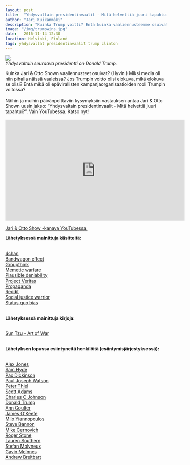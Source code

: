 ```yaml
---
layout: post
title:  "Yhdysvaltain presidentinvaalit - Mitä helvettiä juuri tapahtui?"
author: "Jari Kuikanmäki"
description: "Kuinka Trump voitti? Entä kuinka vaaliennusteemme osuivat? (Hyvin). Analysoimme Yhdysvaltain presidentinvaaleja."
image: "/img/trumpwins.jpg"
date:   2016-11-14 12:30
location: Helsinki, Finland
tags: yhdysvallat presidentinvaalit trump clinton
---
```


<div class="post-image">
<img src="{{ "/img/trumpwins.jpg" | prepend: site.baseurl }}">
</div>
<em>Yhdysvaltain seuraava presidentti on Donald Trump.</em>

<p>Kuinka Jari & Otto Shown vaaliennusteet osuivat? (Hyvin.) Miksi media oli niin pihalla näissä vaaleissa? Jos Trumpin voitto olisi elokuva, mikä elokuva se olisi? Entä mikä oli epävirallisten kampanjaorganisaatioiden rooli Trumpin voitossa?<br><br>Näihin ja muihin päivänpolttaviin kysymyksiin vastauksen antaa Jari & Otto Shown uusin jakso: “Yhdysvaltain presidentinvaalit - Mitä helvettiä juuri tapahtui?”. Vain YouTubessa. Katso nyt!<br><br>

<iframe width="560" height="315" src="http://www.youtube.com/embed/KRMrZPlkl-k" frameborder="0" allowfullscreen></iframe>

<p><a href="http://www.youtube.com/channel/UCHOTEl3XEzqv3VuLr20cyOA" target="_blank">Jari & Otto Show -kanava YouTubessa.</a></p>

<b>Lähetyksessä mainittuja käsitteitä:</b><br><br>

<a href="http://en.wikipedia.org/wiki/4chan" target="_blank">4chan</a><br>
<a href="http://en.wikipedia.org/wiki/Bandwagon_effect" target="_blank">Bandwagon effect</a><br>
<a href="http://en.wikipedia.org/wiki/Groupthink" target="_blank">Groupthink</a><br>
<a href="http://en.wikipedia.org/wiki/Meme" target="_blank">Memetic warfare</a><br>
<a href="http://en.wikipedia.org/wiki/Plausible_deniability" target="_blank">Plausible deniability</a><br>
<a href="http://twitter.com/Project_Veritas" target="_blank">Project Veritas</a><br>
<a href="http://en.wikipedia.org/wiki/Propaganda" target="_blank">Propaganda</a><br>
<a href="http://en.wikipedia.org/wiki/Reddit" target="_blank">Reddit</a><br>
<a href="http://en.wikipedia.org/wiki/Social_justice_warrior" target="_blank">Social justice warrior</a><br>
<a href="http://en.wikipedia.org/wiki/Status_quo_bias" target="_blank">Status quo bias</a><br><br>

<b>Lähetyksessä mainittuja kirjoja:</b><br><br>

<a href="http://www.amazon.com/Art-War-Sun-Tzu/dp/1599869772" target="_blank">Sun Tzu - Art of War</a><br><br>

<b>Lähetyksen lopussa esiintyneitä henkilöitä (esiintymisjärjestyksessä):</b><br><br>

<a href="http://en.wikipedia.org/wiki/Alex_Jones_(radio_host)" target="_blank">Alex Jones</a><br>
<a href="http://en.wikipedia.org/wiki/Sam_Hyde" target="_blank">Sam Hyde</a><br>
<a href="http://twitter.com/paxdickinson" target="_blank">Pax Dickinson</a><br>
<a href="http://twitter.com/prisonplanet" target="_blank">Paul Joseph Watson</a><br>
<a href="http://en.wikipedia.org/wiki/Peter_Thiel" target="_blank">Peter Thiel</a><br>
<a href="http://en.wikipedia.org/wiki/Scott_Adams" target="_blank">Scott Adams</a><br>
<a href="http://en.wikipedia.org/wiki/Charles_C._Johnson" target="_blank">Charles C Johnson</a><br> 
<a href="http://en.wikipedia.org/wiki/Donald_Trump" target="_blank">Donald Trump</a><br>
<a href="http://en.wikipedia.org/wiki/Ann_Coulter" target="_blank">Ann Coulter</a><br> 
<a href="http://en.wikipedia.org/wiki/James_O%27Keefe" target="_blank">James O'Keefe</a><br> 
<a href="http://en.wikipedia.org/wiki/Milo_Yiannopoulos" target="_blank">Milo Yiannopoulos</a><br> 
<a href="http://en.wikipedia.org/wiki/Stephen_Bannon" target="_blank">Steve Bannon</a><br> 
<a href="http://en.wikipedia.org/wiki/Mike_Cernovich" target="_blank">Mike Cernovich</a><br> 
<a href="http://en.wikipedia.org/wiki/Roger_Stone" target="_blank">Roger Stone</a><br> 
<a href="http://en.wikipedia.org/wiki/Lauren_Southern" target="_blank">Lauren Southern</a><br> 
<a href="http://en.wikipedia.org/wiki/Stefan_Molyneux" target="_blank">Stefan Molyneux</a><br> 
<a href="http://en.wikipedia.org/wiki/Gavin_McInnes" target="_blank">Gavin McInnes</a><br> 
<a href="http://en.wikipedia.org/wiki/Andrew_Breitbart" target="_blank">Andrew Breitbart﻿</a><br>

</p>